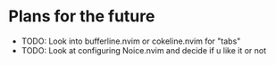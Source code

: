 
# Plans for the future

- TODO: Look into bufferline.nvim or cokeline.nvim for "tabs"
- TODO: Look at configuring Noice.nvim and decide if u like it or not




